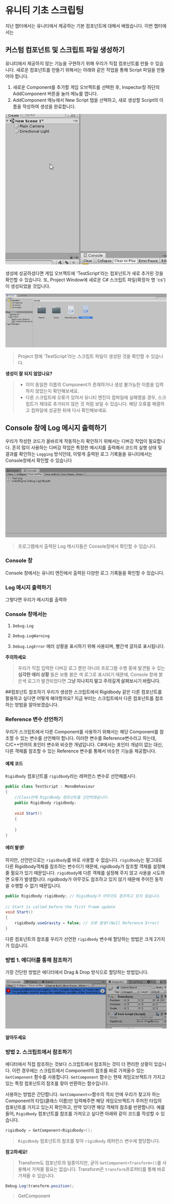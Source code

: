 # 유니티 기초 스크립팅

지난 챕터에서는 유니티에서 제공하는 기본 컴포넌트에 대해서 배웠습니다. 이번 챕터에서는


## 커스텀 컴포넌트 및 스크립트 파일 생성하기

유니티에서 제공하지 않는 기능을 구현하기 위해 우리가 직접 컴포넌트를 만들 수 있습니다. 새로운 컴포넌트를 만들기 위해서는 아래와 같은 작업을 통해 Script 파일을 만들어야 합니다.

1. 새로운 Component를 추가할 게임 오브젝트를 선택한 후, Inspector창 하단의 AddComponent 버튼을 눌러 메뉴를 엽니다.
2. AddComponent 메뉴에서 New Script 탭을 선택하고, 새로 생성할 Script의 이름을 작성하여 생성을 완료합니다.

![](images/script_create.gif)


생성에 성공하셨다면 게임 오브젝트에 'TestScript'라는 컴포넌트가 새로 추가된 것을 확인할 수 있습니다. 또, Project Window에 새로운 C# 스크립트 파일(확장자 명 'cs')이 생성되었을 것입니다.

![](images/script_csfile.png)

> Project 창에 'TestScript'라는 스크립트 파일이 생성된 것을 확인할 수 있습니다.

__생성이 잘 되지 않았나요?__
> * 이미 동일한 이름의 Component가 존재하거나 생성 불가능한 이름을 입력하지 않았는지 확인해보세요.
> * 다른 스크립트에 오류가 있어서 유니티 엔진이 컴파일에 실패했을 경우, 스크립트가 제대로 추가되지 않은 것 처럼 보일 수 있습니다. 해당 오류를 해결하고 컴파일에 성공한 뒤에 다시 확인해보세요.




## Console 창에 Log 메시지 출력하기
우리가 작성한 코드가 올바르게 작동하는지 확인하기 위해서는 디버깅 작업이 필요합니다. 흔히 많이 사용하는 디버깅 작업은 특정한 메시지를 출력해서 코드의 실행 상태 및 결과를 확인하는 `Logging` 방식인데, 이렇게 출력된 로그 기록들을 유니티에서는 Console창에서 확인할 수 있습니다

![](images/ConsoleWindow.png)

>프로그램에서 출력된 Log 메시지들은 Console창에서 확인할 수 있습니다.


### Console 창
Console 창에서는 유니티 엔진에서 출력된 다양한 로그 기록들을 확인할 수 있습니다.

### Log 메시지 출력하기
그렇다면 우리가 메시지를 출력하


### Console 창에서는

1. `Debug.Log`


2. `Debug.LogWarning`

3. `Debug.LogError`
에러 상황을 표시하기 위해 사용되며, 빨간색 글자로 표시됩니다.


**주의하세요**
> 우리가 직접 입력한 디버깅 로그 뿐만 아니라 프로그램 수행 중에 발견될 수 있는 **심각한 에러 상황** 들은 보통 붉은 색 로그로 표시되기 때문에, Console 창에 붉은색 로그가 발견되었다면 **그냥 지나치지 말고 주의깊게 살펴보시기 바랍니다.**


##컴포넌트 참조하기
우리가 생성한 스크립트에서 Rigidbody 같은 다른 컴포넌트를 활용하고 싶다면 어떻게 해야할까요? 지금 부터는 스크립트에서 다른 컴포넌트를 참조하는 방법을 알아보겠습니다.

### Reference 변수 선언하기
우리가 스크립트에서 다른 Component를 사용하기 위해서는 해당 Component를 참조할 수 있는 변수를 선언해야 합니다. 이러한 변수를 Reference변수라고 하는데, C/C++언어의 포인터 변수와 비슷한 개념입니다. C#에서는 포인터 개념이 없는 대신, 다른 객체를 참조할 수 있는 Reference 변수를 통해서 비슷한 기능을 제공합니다.

#### 예제 코드
`Rigidbody` 컴포넌트를 `rigidbody`라는 레퍼런스 변수로 선언해봅시다.
```cs
public class TestScript : MonoBehaviour
{
    //Class안에 Rigidbody 컴포넌트를 선언하였습니다.
    public Rigidbody rigidbody;

    void Start()
    {

    }
}


```

#### 에러 발생!
하지만, 선언만으로는 `rigidbody`를 바로 사용할 수 없습니다. `rigidbody`는 말그대로 다른 Rigidbody객체를 참조하는 변수이기 때문에, rigidbody가 참조할 객체를 설정해줄 필요가 있기 때문입니다. `rigidbody`에 다른 객체를 설정해 주지 않고 사용을 시도하면 오류가 발생합니다. rigidbody가 아무것도 참조하고 있지 않기 때문에 주어진 동작을 수행할 수 없기 때문입니다.

```cs
public Rigidbody rigidbody; // Rigidbody가 아무것도 참조하고 있지 않습니다.

// Start is called before the first frame update
void Start()
{
    rigidbody.useGravity = false; // 오류 발생!(Null Reference Error)
}
```
다른 컴포넌트의 참조를 우리가 선언한 `rigidbody` 변수에 할당하는 방법은 크게 2가지가 있습니다.

### 방법 1. 에디터를 통해 참조하기
가장 간단한 방법은 에디터에서 Drag & Drop 방식으로 할당하는 방법입니다.


![](images/NullReferenceError.png)

__알아두세요__



### 방법 2. 스크립트에서 참조하기
에디터에서 직접 참조하는 것보다 스크립트에서 참조하는 것이 더 편리한 상황이 있습니다. 이런 경우에는 스크립트에서 Component의 참조를 바로 가져올수 있는 `GetComponent` 함수를 사용합니다. `GetComponent` 함수는 현재 게임오브젝트가 가지고 있는 특정 컴포넌트의 참조를 찾아 반환하는 함수입니다.

사용하는 방법은 간단합니다. `GetComponent<>`함수의 꺽쇠 안에 우리가 찾고자 하는 Component의 타입(클래스 이름)만 입력해주면 해당 게임오브젝트가 주어진 타입의 컴포넌트를 가지고 있는지 확인하고, 만약 있다면 해당 객체의 참조를 반환합니다. 예를 들어, `Rigidbody` 컴포넌트를 참조를 가져오고 싶다면 아래와 같이 코드를 작성할 수 있습니다.
```cs
rigidbody = GetComponent<Rigidbody>();
```
> `Rigidbody` 컴포넌트의 참조를 찾아 `rigidbody` 레퍼런스 변수에 할당합니다.


**참고하세요!**
> Transform도 컴포넌트의 일종이지만, 굳이 `GetComponent<Transform>()`를 사용해서 가져올 필요는 없습니다. Transform은 `transform`프로퍼티를 통해 바로 가져올 수 있습니다.

```cs
Debug.Log(transform.position);
```
> GetComponent
